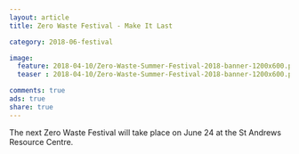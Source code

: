 ```yaml
---
layout: article
title: Zero Waste Festival - Make It Last

category: 2018-06-festival

image:
  feature: 2018-04-10/Zero-Waste-Summer-Festival-2018-banner-1200x600.png
  teaser : 2018-04-10/Zero-Waste-Summer-Festival-2018-banner-1200x600.png

comments: true
ads: true
share: true
---
```


The next Zero Waste Festival will take place on June 24 at the St Andrews Resource Centre.
